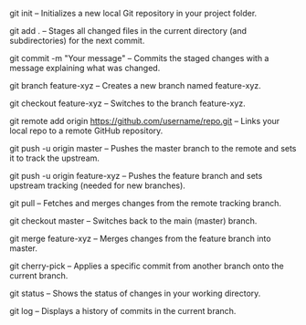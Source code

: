 git init – Initializes a new local Git repository in your project folder.

git add . – Stages all changed files in the current directory (and subdirectories) for the next commit.

git commit -m "Your message" – Commits the staged changes with a message explaining what was changed.

git branch feature-xyz – Creates a new branch named feature-xyz.

git checkout feature-xyz – Switches to the branch feature-xyz.

git remote add origin https://github.com/username/repo.git – Links your local repo to a remote GitHub repository.

git push -u origin master – Pushes the master branch to the remote and sets it to track the upstream.

git push -u origin feature-xyz – Pushes the feature branch and sets upstream tracking (needed for new branches).

git pull – Fetches and merges changes from the remote tracking branch.

git checkout master – Switches back to the main (master) branch.

git merge feature-xyz – Merges changes from the feature branch into master.

git cherry-pick <commit-hash> – Applies a specific commit from another branch onto the current branch.

git status – Shows the status of changes in your working directory.

git log – Displays a history of commits in the current branch.

